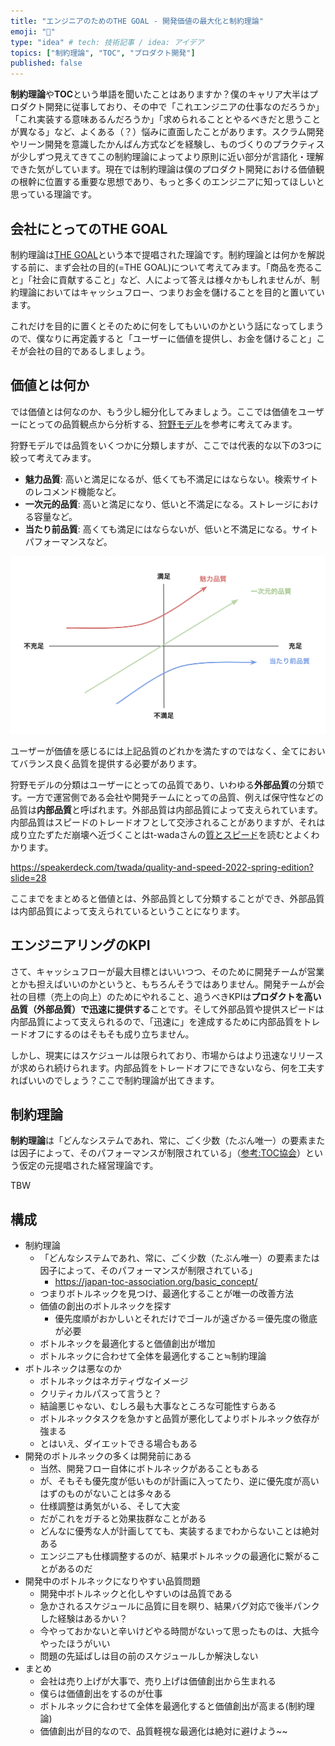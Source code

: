 ```yaml
---
title: "エンジニアのためのTHE GOAL - 開発価値の最大化と制約理論"
emoji: "🏃"
type: "idea" # tech: 技術記事 / idea: アイデア
topics: ["制約理論", "TOC", "プロダクト開発"]
published: false
---
```


**制約理論**や**TOC**という単語を聞いたことはありますか？僕のキャリア大半はプロダクト開発に従事しており、その中で「これエンジニアの仕事なのだろうか」「これ実装する意味あるんだろうか」「求められることとやるべきだと思うことが異なる」など、よくある（？）悩みに直面したことがあります。スクラム開発やリーン開発を意識したかんばん方式などを経験し、ものづくりのプラクティスが少しずつ見えてきてこの制約理論によってより原則に近い部分が言語化・理解できた気がしています。現在では制約理論は僕のプロダクト開発における価値観の根幹に位置する重要な思想であり、もっと多くのエンジニアに知ってほしいと思っている理論です。

## 会社にとってのTHE GOAL

制約理論は[THE GOAL](https://promo.diamond.jp/books/the-goal/)という本で提唱された理論です。制約理論とは何かを解説する前に、まず会社の目的(=THE GOAL)について考えてみます。「商品を売ること」「社会に貢献すること」など、人によって答えは様々かもしれませんが、制約理論においてはキャッシュフロー、つまりお金を儲けることを目的と置いています。

これだけを目的に置くとそのために何をしてもいいのかという話になってしまうので、僕なりに再定義すると「ユーザーに価値を提供し、お金を儲けること」こそが会社の目的であるしましょう。

## 価値とは何か

では価値とは何なのか、もう少し細分化してみましょう。ここでは価値をユーザーにとっての品質観点から分析する、[狩野モデル](https://ja.wikipedia.org/wiki/%E7%8B%A9%E9%87%8E%E3%83%A2%E3%83%87%E3%83%AB)を参考に考えてみます。

狩野モデルでは品質をいくつかに分類しますが、ここでは代表的な以下の3つに絞って考えてみます。

- **魅力品質**: 高いと満足になるが、低くても不満足にはならない。検索サイトのレコメンド機能など。
- **一次元的品質**: 高いと満足になり、低いと不満足になる。ストレージにおける容量など。
- **当たり前品質**: 高くても満足にはならないが、低いと不満足になる。サイトパフォーマンスなど。

![](/images/the-goal-of-engineer/kano.png)

ユーザーが価値を感じるには上記品質のどれかを満たすのではなく、全てにおいてバランス良く品質を提供する必要があります。

狩野モデルの分類はユーザーにとっての品質であり、いわゆる**外部品質**の分類です。一方で運営側である会社や開発チームにとっての品質、例えば保守性などの品質は**内部品質**と呼ばれます。外部品質は内部品質によって支えられています。内部品質はスピードのトレードオフとして交渉されることがありますが、それは成り立たずただ崩壊へ近づくことはt-wadaさんの[質とスピード](https://speakerdeck.com/twada/quality-and-speed-2022-spring-edition)を読むとよくわかります。

https://speakerdeck.com/twada/quality-and-speed-2022-spring-edition?slide=28

ここまでをまとめると価値とは、外部品質として分類することができ、外部品質は内部品質によって支えられているということになります。

## エンジニアリングのKPI

さて、キャッシュフローが最大目標とはいいつつ、そのために開発チームが営業とかも担えばいいのかというと、もちろんそうではありません。開発チームが会社の目標（売上の向上）のためにやれること、追うべきKPIは**プロダクトを高い品質（外部品質）で迅速に提供する**ことです。そして外部品質や提供スピードは内部品質によって支えられるので、「迅速に」を達成するために内部品質をトレードオフにするのはそもそも成り立ちません。

しかし、現実にはスケジュールは限られており、市場からはより迅速なリリースが求められ続けられます。内部品質をトレードオフにできないなら、何を工夫すればいいのでしょう？ここで制約理論が出てきます。

## 制約理論

**制約理論**は「どんなシステムであれ、常に、ごく少数（たぶん唯一）の要素または因子によって、そのパフォーマンスが制限されている」（[参考:TOC協会](https://japan-toc-association.org/basic_concept/)）という仮定の元提唱された経営理論です。

TBW

## 構成

- 制約理論
  - 「どんなシステムであれ、常に、ごく少数（たぶん唯一）の要素または因子によって、そのパフォーマンスが制限されている」
    - https://japan-toc-association.org/basic_concept/
  - つまりボトルネックを見つけ、最適化することが唯一の改善方法
  - 価値の創出のボトルネックを探す
    - 優先度順がおかしいとそれだけでゴールが遠ざかる＝優先度の徹底が必要
  - ボトルネックを最適化すると価値創出が増加
  - ボトルネックに合わせて全体を最適化すること≒制約理論
- ボトルネックは悪なのか
  - ボトルネックはネガティヴなイメージ
  - クリティカルパスって言うと？
  - 結論悪じゃない、むしろ最も大事なところな可能性すらある
  - ボトルネックタスクを急かすと品質が悪化してよりボトルネック依存が強まる
  - とはいえ、ダイエットできる場合もある
- 開発のボトルネックの多くは開発前にある
  - 当然、開発フロー自体にボトルネックがあることもある
  - が、そもそも優先度が低いものが計画に入ってたり、逆に優先度が高いはずのものがないことは多々ある
  - 仕様調整は勇気がいる、そして大変
  - だがこれをガチると効果抜群なことがある
  - どんなに優秀な人が計画してても、実装するまでわからないことは絶対ある
  - エンジニアも仕様調整するのが、結果ボトルネックの最適化に繋がることがあるのだ
- 開発中のボトルネックになりやすい品質問題
  - 開発中ボトルネックと化しやすいのは品質である
  - 急かされるスケジュールに品質に目を瞑り、結果バグ対応で後半パンクした経験はあるかい？
  - 今やっておかないと辛いけどやる時間がないって思ったものは、大抵今やったほうがいい
  - 問題の先延ばしは目の前のスケジュールしか解決しない
- まとめ
    - 会社は売り上げが大事で、売り上げは価値創出から生まれる
    - 僕らは価値創出をするのが仕事
    - ボトルネックに合わせて全体を最適化すると価値創出が高まる(制約理論)
    - 価値創出が目的なので、品質軽視な最適化は絶対に避けよう~~
